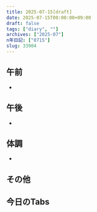 ```yaml
---
title: 2025-07-15[draft]
date: 2025-07-15T00:00:00+09:00
draft: false
tags: ["diary", ""]
archives: ["2025-07"]
n年日記: ["0715"]
slug: 33904
---
```

## 午前
- 
## 午後
- 
## 体調
- 
## その他
## 今日のTabs